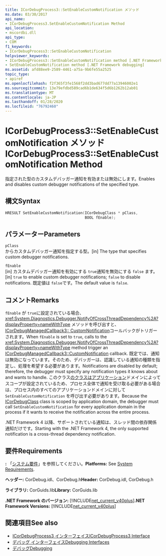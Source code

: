 ```yaml
---
title: ICorDebugProcess3::SetEnableCustomNotification メソッド
ms.date: 03/30/2017
api_name:
- ICorDebugProcess3.SetEnableCustomNotification Method
api_location:
- mscordbi.dll
api_type:
- COM
f1_keywords:
- ICorDebugProcess3::SetEnableCustomNotification
helpviewer_keywords:
- ICorDebugProcess3::SetEnableCustomNotification method [.NET Framework debugging]
- SetEnableCustomNotification method [.NET Framework debugging]
ms.assetid: afd88ee9-2589-4461-a75a-9b6fe55a2525
topic_type:
- apiref
ms.openlocfilehash: f2f365f3fe1568f2dd3bad677dd77a13946002e1
ms.sourcegitcommit: 13e79efdbd589cad6b1de634f5d6b1262b12ab01
ms.translationtype: MT
ms.contentlocale: ja-JP
ms.lasthandoff: 01/28/2020
ms.locfileid: "76792460"
---
```

# <a name="icordebugprocess3setenablecustomnotification-method"></a><span data-ttu-id="1a267-102">ICorDebugProcess3::SetEnableCustomNotification メソッド</span><span class="sxs-lookup"><span data-stu-id="1a267-102">ICorDebugProcess3::SetEnableCustomNotification Method</span></span>
<span data-ttu-id="1a267-103">指定された型のカスタムデバッガー通知を有効または無効にします。</span><span class="sxs-lookup"><span data-stu-id="1a267-103">Enables and disables custom debugger notifications of the specified type.</span></span>  
  
## <a name="syntax"></a><span data-ttu-id="1a267-104">構文</span><span class="sxs-lookup"><span data-stu-id="1a267-104">Syntax</span></span>  
  
```cpp  
HRESULT SetEnableCustomNotification(ICorDebugClass * pClass,  
                                    BOOL fEnable);  
```  
  
## <a name="parameters"></a><span data-ttu-id="1a267-105">パラメーター</span><span class="sxs-lookup"><span data-stu-id="1a267-105">Parameters</span></span>  
 `pClass`  
 <span data-ttu-id="1a267-106">からカスタムデバッガー通知を指定する型。</span><span class="sxs-lookup"><span data-stu-id="1a267-106">[in] The type that specifies custom debugger notifications.</span></span>  
  
 `fEnable`  
 <span data-ttu-id="1a267-107">[in] カスタムデバッガー通知を有効にする `true`通知を無効にする `false` ます。</span><span class="sxs-lookup"><span data-stu-id="1a267-107">[in] `true` to enable custom debugger notifications; `false` to disable notifications.</span></span> <span data-ttu-id="1a267-108">既定値は `false`です。</span><span class="sxs-lookup"><span data-stu-id="1a267-108">The default value is `false`.</span></span>  
  
## <a name="remarks"></a><span data-ttu-id="1a267-109">コメント</span><span class="sxs-lookup"><span data-stu-id="1a267-109">Remarks</span></span>  
 <span data-ttu-id="1a267-110">`fEnable` が `true`に設定されている場合、<xref:System.Diagnostics.Debugger.NotifyOfCrossThreadDependency%2A?displayProperty=nameWithType> メソッドを呼び出すと、 [ICorDebugManagedCallback3:: CustomNotification](icordebugmanagedcallback3-customnotification-method.md)コールバックがトリガーされます。</span><span class="sxs-lookup"><span data-stu-id="1a267-110">When `fEnable` is set to `true`, calls to the <xref:System.Diagnostics.Debugger.NotifyOfCrossThreadDependency%2A?displayProperty=nameWithType> method trigger an [ICorDebugManagedCallback3::CustomNotification](icordebugmanagedcallback3-customnotification-method.md) callback.</span></span> <span data-ttu-id="1a267-111">既定では、通知は無効になっています。そのため、デバッガーは、認識している通知の種類を指定し、処理を希望する必要があります。</span><span class="sxs-lookup"><span data-stu-id="1a267-111">Notifications are disabled by default; therefore, the debugger must specify any notification types it knows about and wants to handle.</span></span> <span data-ttu-id="1a267-112">このクラス[のクラスはアプリケーション](icordebug-interface.md)ドメインによってスコープが設定されているため、プロセス全体で通知を受け取る必要がある場合は、プロセス内のすべてのアプリケーションドメインに対して `SetEnableCustomNotification` を呼び出す必要があります。</span><span class="sxs-lookup"><span data-stu-id="1a267-112">Because the [ICorDebugClass](icordebug-interface.md) class is scoped by application domain, the debugger must call `SetEnableCustomNotification` for every application domain in the process if it wants to receive the notification across the entire process.</span></span>  
  
 <span data-ttu-id="1a267-113">.NET Framework 4 以降、サポートされている通知は、スレッド間の依存関係通知だけです。</span><span class="sxs-lookup"><span data-stu-id="1a267-113">Starting with the .NET Framework 4, the only supported notification is a cross-thread dependency notification.</span></span>  
  
## <a name="requirements"></a><span data-ttu-id="1a267-114">要件</span><span class="sxs-lookup"><span data-stu-id="1a267-114">Requirements</span></span>  
 <span data-ttu-id="1a267-115">**:** 「[システム要件](../../../../docs/framework/get-started/system-requirements.md)」を参照してください。</span><span class="sxs-lookup"><span data-stu-id="1a267-115">**Platforms:** See [System Requirements](../../../../docs/framework/get-started/system-requirements.md).</span></span>  
  
 <span data-ttu-id="1a267-116">**ヘッダー:** CorDebug.idl、CorDebug.h</span><span class="sxs-lookup"><span data-stu-id="1a267-116">**Header:** CorDebug.idl, CorDebug.h</span></span>  
  
 <span data-ttu-id="1a267-117">**ライブラリ:** CorGuids.lib</span><span class="sxs-lookup"><span data-stu-id="1a267-117">**Library:** CorGuids.lib</span></span>  
  
 <span data-ttu-id="1a267-118">**.NET Framework のバージョン:** [!INCLUDE[net_current_v40plus](../../../../includes/net-current-v40plus-md.md)]</span><span class="sxs-lookup"><span data-stu-id="1a267-118">**.NET Framework Versions:** [!INCLUDE[net_current_v40plus](../../../../includes/net-current-v40plus-md.md)]</span></span>  
  
## <a name="see-also"></a><span data-ttu-id="1a267-119">関連項目</span><span class="sxs-lookup"><span data-stu-id="1a267-119">See also</span></span>

- [<span data-ttu-id="1a267-120">ICorDebugProcess3 インターフェイス</span><span class="sxs-lookup"><span data-stu-id="1a267-120">ICorDebugProcess3 Interface</span></span>](icordebugprocess3-interface.md)
- [<span data-ttu-id="1a267-121">デバッグ インターフェイス</span><span class="sxs-lookup"><span data-stu-id="1a267-121">Debugging Interfaces</span></span>](debugging-interfaces.md)
- [<span data-ttu-id="1a267-122">デバッグ</span><span class="sxs-lookup"><span data-stu-id="1a267-122">Debugging</span></span>](index.md)
